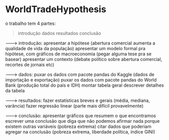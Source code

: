 # WorldTradeHypothesis

o trabalho tem 4 partes:

>introdução
>dados
>resultados
>conclusão

---> introdução: 
apresentar a hipótese (abertura comercial aumenta a qualidade de vida da população)
apresentar um modelo formal pra hipótese, com gráficos de macroeconomia (pegar alguma tese pra se basear)
apresentar um contexto (debate político sobre abertura comercial, recortes de jornais etc)

---> dados:
puxar os dados com pacote pandas do Kaggle (dados de importação e exportação)
puxar os dados com pacote pandas do World Bank (produção total do país e IDH)
montar tabela geral
descrever detalhes da tabela

---> resultados:
fazer estatísticas breves e gerais (média, mediana, varãncia)
fazer regressão linear (parte mais difícil provavelmente)

---> conclusão:
apresentar gráficos que resumem o que encontramos
escrever uma conclusão que diga que não podemos afirmar nada porque existem outras variáveis (pobreza extrema)
citar dados que poderiam agregar na conclusão (pobreza extrema, liberdade política, índice GINI)
